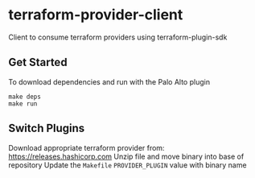 # terraform-provider-client
Client to consume terraform providers using terraform-plugin-sdk

## Get Started
To download dependencies and run with the Palo Alto plugin
```
make deps
make run
```

## Switch Plugins
Download appropriate terraform provider from: https://releases.hashicorp.com
Unzip file and move binary into base of repository
Update the `Makefile` `PROVIDER_PLUGIN` value with binary name
